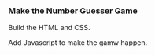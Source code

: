 ### Make the Number Guesser Game   

Build the HTML and CSS.

Add Javascript to make the gamw happen.
